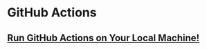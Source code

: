# GitHub Actions

## [Run GitHub Actions on Your Local Machine!](https://dev.to/ken_mwaura1/run-github-actions-on-your-local-machine-bdm)
